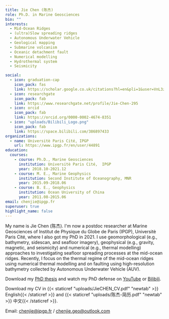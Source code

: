 ```yaml
---
title: Jie Chen (陈杰)
role: Ph.D. in Marine Geosciences
bio: ""
interests:
  - Mid-Ocean Ridges
  - (ultra)Slow spreading ridges
  - Autonomous Underwater Vehicle
  - Geological mapping
  - Submarine volcanism
  - Oceanic detachment fault
  - Numerical modelling
  - Hydrothermal system
  - Seismicity

social:
  - icon: graduation-cap
    icon_pack: fas
    link: https://scholar.google.co.uk/citations?hl=en&pli=1&user=VnL3zvMAAAAJ
  - icon: researchgate
    icon_pack: fab
    link: https://www.researchgate.net/profile/Jie-Chen-295
  - icon: orcid
    icon_pack: fab
    link: https://orcid.org/0000-0002-4674-8351
  - icon: "uploads/Bilibili_Logo.png"
    icon_pack: fab
    link: https://space.bilibili.com/386897433
organizations:
  - name: Universitè Paris Cité, IPGP
    url: https://www.ipgp.fr/en/user/44891
education:
  courses:
    - course: Ph.D., Marine Geosciences
      institution: Universitè Paris Cité,  IPGP
      year: 2018.10-2021.12
    - course: M. E., Marine Geophysics
      institution: Second Institute of Oceanography, MNR
      year: 2015.09-2018.06
    - course: B. E., Geophysics
      institution: Ocean University of China
      year: 2011.08-2015.06
email: chenjie@ipgp.fr
superuser: true
highlight_name: false
---
```


My name is Jie Chen (陈杰). I'm now a postdoc researcher at Marine Geosciences of Institut de Physique du Globe de Paris (IPGP), Universitè Paris Cité, where I also got my PhD in 2021. I use geomorphological (e.g., bathymetry, sidescan, and seafloor imagery), geophysical (e.g., gravity, magnetic, and seismicity) and numerical (e.g., thermal modelling) approaches to investigating seafloor spreading processes at the mid-ocean ridges. Recently, I focus on the thermal regime of the mid-ocean ridges using numerical thermal modelling and on faulting using high-resolution bathymetry collected by Autonomous Underwater Vehicle (AUV).

Download my [PhD thesis](https://doi.org/10.13140/RG.2.2.11893.04325) and watch my PhD defense on [YouTube](https://www.youtube.com/watch?v=isdJHUWdoww) or [Bilibili](https://www.bilibili.com/video/BV1rg411P7Z7).

Download my CV in {{< staticref "uploads/JieCHEN_CV.pdf" "newtab" >}} English{{< /staticref >}} and {{< staticref "uploads/陈杰-简历.pdf" "newtab" >}} 中文{{< /staticref >}}.

Email: chenjie@ipgp.fr / chenjie.geo@outlook.com 
